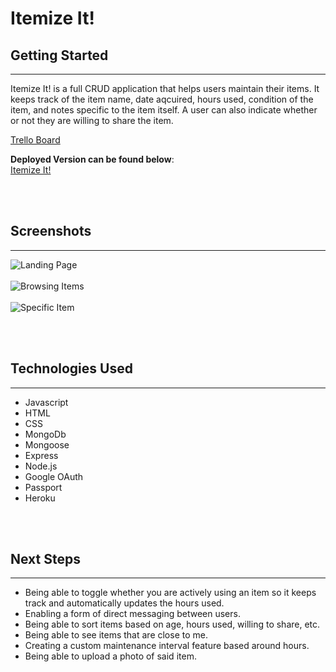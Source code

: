 # Itemize It!


## Getting Started
----------
Itemize It! is a full CRUD application that helps users maintain their items. It keeps track of the item name, date aqcuired, hours used, condition of the item, and notes specific to the item itself. A user can also indicate whether or not they are willing to share the item.

[Trello Board](https://trello.com/b/HbxyDQjJ/calebs-trello)

**Deployed Version can be found below**: <br>
[Itemize It!](https://itemize-it.herokuapp.com/)




<br></br>
## Screenshots
--------
![Landing Page](https://i.imgur.com/3qvdw9N.png)
<br></br>
![Browsing Items](https://i.imgur.com/eZYYmAH.png)
<br></br>
![Specific Item](https://i.imgur.com/gZqhukQ.png)


<br></br>
## Technologies Used
--------
- Javascript
- HTML
- CSS
- MongoDb
- Mongoose
- Express
- Node.js
- Google OAuth
- Passport
- Heroku


<br></br>
## Next Steps
------------
- Being able to toggle whether you are actively using an item so it keeps track and automatically updates the hours used.
- Enabling a form of direct messaging between users.
- Being able to sort items based on age, hours used, willing to share, etc.
- Being able to see items that are close to me.
- Creating a custom maintenance interval feature based around hours.
- Being able to upload a photo of said item.
